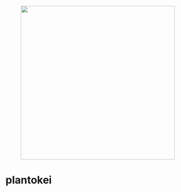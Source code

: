 <p align="center">
  <img width=420 src="https://pbs.twimg.com/media/Ce-ti2uUAAAjRpa.jpg:large">
</p>

# plantokei


